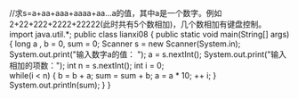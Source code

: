 //求s=a+aa+aaa+aaaa+aa...a的值，其中a是一个数字。例如2+22+222+2222+22222(此时共有5个数相加)，几个数相加有键盘控制。   
import java.util.*;
public class lianxi08 {
public static void main(String[] args) {
     long a , b = 0, sum = 0;
     Scanner s = new Scanner(System.in);
     System.out.print("输入数字a的值： ");
     a = s.nextInt();
     System.out.print("输入相加的项数：");
     int n = s.nextInt();
     int i = 0;                  
     while(i < n) {
      b = b + a;
      sum = sum + b;
      a = a * 10;
      ++ i;
     }
      System.out.println(sum);
}
} 
